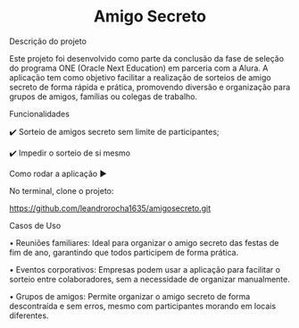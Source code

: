 <h1 align="center"> Amigo Secreto </h1>

Descrição do projeto

Este projeto foi desenvolvido como parte da conclusão da fase de seleção do programa ONE (Oracle Next Education) em parceria com a Alura. A aplicação tem como objetivo facilitar a realização de sorteios de amigo secreto de forma rápida e prática, promovendo diversão e organização para grupos de amigos, famílias ou colegas de trabalho.

Funcionalidades

✔️ Sorteio de amigos secreto sem limite de participantes;

✔️ Impedir o sorteio de si mesmo



Como rodar a aplicação ▶️

No terminal, clone o projeto:

https://github.com/leandrorocha1635/amigosecreto.git



Casos de Uso

• Reuniões familiares: Ideal para organizar o amigo secreto das festas de fim de ano, garantindo que todos participem de forma prática.

• Eventos corporativos: Empresas podem usar a aplicação para facilitar o sorteio entre colaboradores, sem a necessidade de organizar manualmente.

• Grupos de amigos: Permite organizar o amigo secreto de forma descontraída e sem erros, mesmo com participantes morando em locais diferentes.

